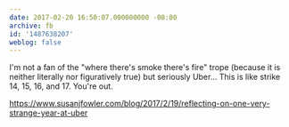 ```yaml
---
date: 2017-02-20 16:50:07.000000000 -08:00
archive: fb
id: '1487638207'
weblog: false
---
```


I'm not a fan of the "where there's smoke there's fire" trope (because it is neither literally nor figuratively true) but seriously Uber... This is like strike 14, 15, 16, and 17. You're out.

https://www.susanjfowler.com/blog/2017/2/19/reflecting-on-one-very-strange-year-at-uber
